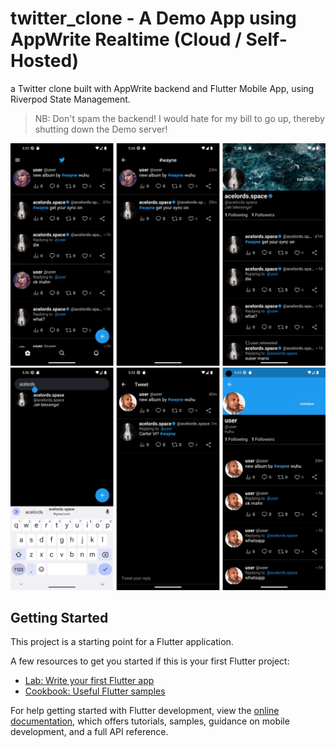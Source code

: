 # twitter_clone - A Demo App using AppWrite Realtime (Cloud / Self-Hosted)

a Twitter clone built with AppWrite backend and Flutter Mobile App, using Riverpod State Management.


>NB: Don't spam the backend! I would hate for my bill to go up, thereby shutting down the Demo server!

![Screenshot  1](screenshot-1.jpg)
![Screenshot  2](screenshot-2.jpg)


## Getting Started

This project is a starting point for a Flutter application.

A few resources to get you started if this is your first Flutter project:

- [Lab: Write your first Flutter app](https://docs.flutter.dev/get-started/codelab)
- [Cookbook: Useful Flutter samples](https://docs.flutter.dev/cookbook)

For help getting started with Flutter development, view the
[online documentation](https://docs.flutter.dev/), which offers tutorials,
samples, guidance on mobile development, and a full API reference.
